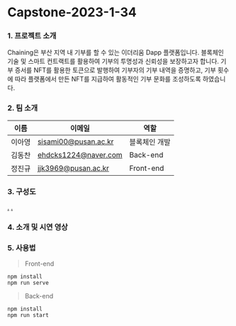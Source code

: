 # Capstone-2023-1-34


### 1. 프로젝트 소개
Chaining은 부산 지역 내 기부를 할 수 있는 이더리움 Dapp 플랫폼입니다. 블록체인 기술 및 스마트 컨트랙트를 활용하여 기부의 투명성과 신뢰성을 보장하고자 합니다. 기부 증서를 NFT를 활용한 토큰으로 발행하여 기부자의 기부 내역을 증명하고, 기부 횟수에 따라 플랫폼에서 만든 NFT를 지급하여 활동적인 기부 문화를 조성하도록 하였습니다.


### 2. 팀 소개

|이름|이메일|역할|
|------|---|---|
|이아영|sisami00@pusan.ac.kr|블록체인 개발|
|김동찬|ehdcks1224@naver.com|Back-end|
|정진규|jjk3969@pusan.ac.kr|Front-end|

### 3. 구성도
[.](https://user-images.githubusercontent.com/64763550/277154430-b67164c8-2d5b-4c13-965e-9ea3f6e73dc4.png)
[.](https://user-images.githubusercontent.com/64763550/277154440-e2d477fc-3f1e-4424-93b5-8bf5179e5980.png)

### 4. 소개 및 시연 영상


### 5. 사용법


> Front-end
```
npm install
npm run serve
```


> Back-end
```
npm install
npm run start
```
